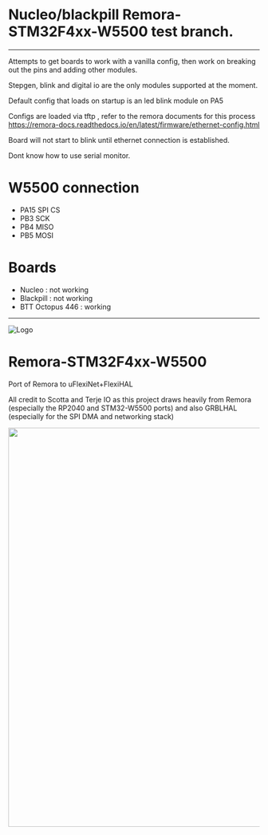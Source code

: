 # Nucleo/blackpill Remora-STM32F4xx-W5500 test branch. 
------------------------------------------

Attempts to get boards to work with a vanilla config, then work on breaking out the pins and adding other modules.

Stepgen, blink and digital io are the only modules supported at the moment. 

Default config that loads on startup is an led blink module on PA5

Configs are loaded via tftp , refer to the remora documents for this process
https://remora-docs.readthedocs.io/en/latest/firmware/ethernet-config.html

Board will not start to blink until ethernet connection is established. 

Dont know how to use serial monitor. 

# W5500 connection


 - PA15 SPI CS
 - PB3 SCK
 - PB4  MISO
 - PB5 MOSI


# Boards
- Nucleo : not working
- Blackpill : not working
- BTT Octopus 446 : working


------------------------------------------

![Logo](/readme_images/logo_sm.jpg)
# Remora-STM32F4xx-W5500
Port of Remora to uFlexiNet+FlexiHAL

All credit to Scotta and Terje IO as this project draws heavily from Remora (especially the RP2040 and STM32-W5500 ports) and also GRBLHAL (especially for the SPI DMA and networking stack)

<img src="/readme_images/Board_installed.jpg" width="800">
